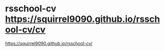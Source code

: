 # rsschool-cv https://squirrel9090.github.io/rsschool-cv/cv
https://squirrel9090.github.io/rsschool-cv/
